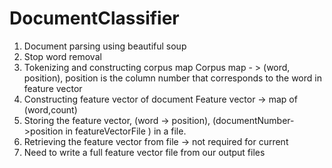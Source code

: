 # DocumentClassifier

1. Document parsing using beautiful soup
2. Stop word removal
3. Tokenizing and constructing corpus map
    Corpus map - >  (word, position),
    position is the column number that corresponds to the word in feature vector
4. Constructing feature vector of document
    Feature vector -> map of (word,count)
5. Storing the feature vector, (word -> position), (documentNumber->position in featureVectorFile ) in a file.
6. Retrieving the feature vector from file -> not required for current
7. Need to write a full feature vector file from our output files
